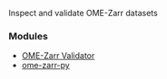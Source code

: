 Inspect and validate OME-Zarr datasets


### Modules

- [OME-Zarr Validator](validate_ome_zarr_ome-zarr-validator.md)
- [ome-zarr-py](ome_zarr_inspection_ome-zarr-py.md)
